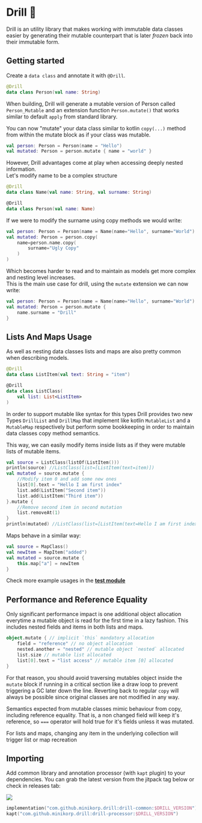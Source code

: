 # Drill 👷

Drill is an utility library that makes working with immutable data classes easier by generating their mutable counterpart that is later _frozen_ back into their immutable form.

## Getting started

Create a `data class` and annotate it with `@Drill`.

```kotlin
@Drill
data class Person(val name: String)
```

When building, Drill will generate a mutable version of Person called `Person_Mutable` and an
extension function `Person.mutate()` that works similar to default `apply` from standard library.

You can now "mutate" your data class similar to kotlin `copy(...)` method from within the mutate 
block as if your class was mutable.

```kotlin
val person: Person = Person(name = "Hello")
val mutated: Person = person.mutate { name = "world" }
```

However, Drill advantages come at play when accessing deeply nested information.  
Let's modify name to be a complex structure

```kotlin
@Drill
data class Name(val name: String, val surname: String)

@Drill
data class Person(val name: Name)
```

If we were to modify the surname using copy methods we would write:

```kotlin
val person: Person = Person(name = Name(name="Hello", surname="World")
val mutated: Person = person.copy(
    name=person.name.copy(
        surname="Ugly Copy"
    )
)
```

Which becomes harder to read and to maintain as models get more complex and nesting level increases.  
This is the main use case for drill, using the `mutate` extension we can now write:


```kotlin
val person: Person = Person(name = Name(name="Hello", surname="World")
val mutated: Person = person.mutate { 
    name.surname = "Drill" 
}
```

## Lists And Maps Usage

As well as nesting data classes lists and maps are also pretty common when describing models.

```kotlin
@Drill
data class ListItem(val text: String = "item")

@Drill
data class ListClass(
    val list: List<ListItem>
)
```

In order to support mutable like syntax for this types Drill provides two new Types `DrillList` and `DrillMap` that implement like kotlin `MutableList` and a `MutableMap` respectively but perform some bookkeeping in order to maintain data classes copy method semantics.  

This way, we can easily modify items inside lists as if they were mutable lists of mutable items. 

```kotlin
val source = ListClass(listOf(ListItem()))
println(source) //ListClass(list=[ListItem(text=item)])
val mutated = source.mutate {
    //Modify item 0 and add some new ones
    list[0].text = "Hello I am first index"
    list.add(ListItem("Second item"))
    list.add(ListItem("Third item"))
}.mutate {
    //Remove second item in second mutation
    list.removeAt(1)
}
println(mutated) //ListClass(list=[ListItem(text=Hello I am first index), ListItem(text=Third item)])
```

Maps behave in a similar way:

```kotlin
val source = MapClass()
val newItem = MapItem("added")
val mutated = source.mutate {
    this.map["a"] = newItem
}
```
Check more example usages in the **[test module](https://github.com/minikorp/drill/tree/master/drill-test/src/test/kotlin/sample)**

## Performance and Reference Equality

Only significant performance impact is one additional object allocation everytime a mutable object is read for the first time in a lazy fashion. This includes nested fields and items in both lists and maps.  

```kotlin
object.mutate { // implicit `this` mandatory allocation
    field = "reference" // no object allocation
    nested.another = "nested" // mutable object `nested` allocated
    list.size // mutable list allocated
    list[0].text = "list access" // mutable item [0] allocated
}
```

For that reason, you should avoid traversing mutables object inside the `mutate` block if running in a critical section like a draw loop to prevent triggering a GC later down the line. Reverting back to regular `copy` will always be possible since original classes are not modified in any way.

Semantics expected from mutable classes mimic behaviour from copy, including reference equality. That is, a non changed field will keep it's reference, so `===` operator will hold true for it's fields unless it was mutated.  

For lists and maps, changing any item in the underlying collection will trigger list or map recreation


## Importing

Add common library and annotation processor (with `kapt` plugin) to your dependencies. 
You can grab the latest version from the jitpack tag below or check in releases tab:

[![](https://jitpack.io/v/minikorp/drill.svg)](https://jitpack.io/#minikorp/drill)

```kotlin
implementation("com.github.minikorp.drill:drill-common:$DRILL_VERSION")
kapt("com.github.minikorp.drill:drill-processor:$DRILL_VERSION")
```
